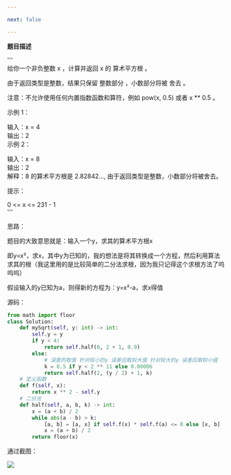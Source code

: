 ```yaml
---

next: false

---
```




<BlogInfo id="1348" title="leetcode日常之x 的平方根 " author="白日梦想猿" pv=0 read_times=0 pre_cost_time="38" category="leetcode100题" tag_list="['leetcode', '              二分法']" create_time="2022.02.04 21:52:46.887883" update_time="2022.07.11 10:37:39" />

**题目描述**

  
'''  
给你一个非负整数 x ，计算并返回 x 的 算术平方根 。

由于返回类型是整数，结果只保留 整数部分 ，小数部分将被 舍去 。

注意：不允许使用任何内置指数函数和算符，例如 pow(x, 0.5) 或者 x ** 0.5 。

示例 1：

输入：x = 4  
输出：2  
示例 2：

输入：x = 8  
输出：2  
解释：8 的算术平方根是 2.82842..., 由于返回类型是整数，小数部分将被舍去。  
  
提示：

0 <= x <= 231 - 1  
'''

思路：

题目的大致意思就是：输入一个y，求其的算术平方根x

即y=x²，求x，其中y为已知的，我的想法是将其转换成一个方程，然后利用算法求其的根（我这里用的是比较简单的二分法求根，因为我只记得这个求根方法了呜呜呜）

假设输入的y已知为a，则得新的方程为：y=x²-a，求x得值

源码：

```python
from math import floor
class Solution:
    def mySqrt(self, y: int) -> int:
        self.y = y
        if y < 4:
            return self.half(0, 2 + 1, 0.9)
        else:
            # 误差的取值 针对较小的y 误差应取较大值 针对较大的y 误差应取较小值
            k = 0.5 if y < 2 ** 11 else 0.00006
            return self.half(2, (y / 2) + 1, k)
    # 定义函数
    def f(self, x):
        return x ** 2 - self.y
    # 二分法
    def half(self, a, b, k) -> int:
        x = (a + b) / 2
        while abs(a - b) > k:
            [a, b] = [a, x] if self.f(x) * self.f(a) <= 0 else [x, b]
            x = (a + b) / 2
        return floor(x)
```

通过截图：

![](http://www.lll.plus/media/image/2022/02/04/image-20220204215155-1.png)

























































<ActionBox />
